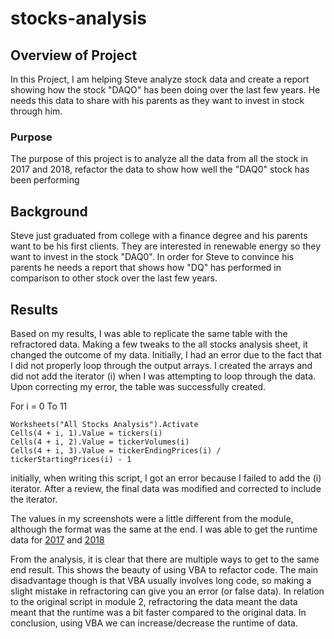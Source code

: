 # stocks-analysis


## Overview of Project 
In this Project, I am helping Steve analyze stock data and create a report showing how the stock "DAQO" has been doing over the last few years. He needs this data to share with his parents as they want to invest in stock through him.

### Purpose
The purpose of this project is to analyze all the data from all the stock in 2017 and 2018, refactor the data to show how well the "DAQ0" stock has been performing

## Background
Steve just graduated from college with a finance degree and his parents want to be his first clients. They are interested in renewable energy so they want to invest in the stock "DAQ0". In order for Steve to convince his parents he needs a report that shows how "DQ" has performed in comparison to other stock over the last few years.


## Results
Based on my results, I was able to replicate the same table with the refractored data. Making a few tweaks to the all stocks analysis sheet, it changed the outcome of my data. Initially, I had an error due to the fact that I did not properly loop through the output arrays. I created the arrays and did not add the iterator (i) when I was attempting to loop through the data. Upon correcting my error, the table was successfully created.

For i = 0 To 11
    
    Worksheets("All Stocks Analysis").Activate
    Cells(4 + i, 1).Value = tickers(i)
    Cells(4 + i, 2).Value = tickerVolumes(i)
    Cells(4 + i, 3).Value = tickerEndingPrices(i) / tickerStartingPrices(i) - 1
    
 initially, when writing this script, I got an error because I failed to add the (i) iterator. After a review, the final data was modified and corrected to include the iterator. 
 
The values in my screenshots were a little different from the module, although the format was the same at the end. I was able to get the runtime data for [2017](https://github.com/somtoesomeju/stocks-analysis/blob/main/VBA_Challenge_2017.png) and [2018](https://github.com/somtoesomeju/stocks-analysis/blob/main/VBA_Challenge_2018.png)

From the analysis, it is clear that there are multiple ways to get to the same end result. This shows the beauty of using VBA to refactor code. The main disadvantage though is that VBA usually involves long code, so making a slight mistake in refractoring can give you an error (or false data). In relation to the original script in module 2, refractoring the data meant the data meant that the runtime was a bit faster compared to the original data. In conclusion, using VBA we can increase/decrease the runtime of data.



